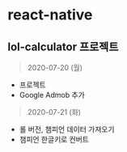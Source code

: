 # react-native

## lol-calculator 프로젝트

> 2020-07-20 (월)
- 프로젝트 
- Google Admob 추가

> 2020-07-21 (화)
- 롤 버전, 챔피언 데이터 가져오기
- 챔피언 한글키로 컨버트
